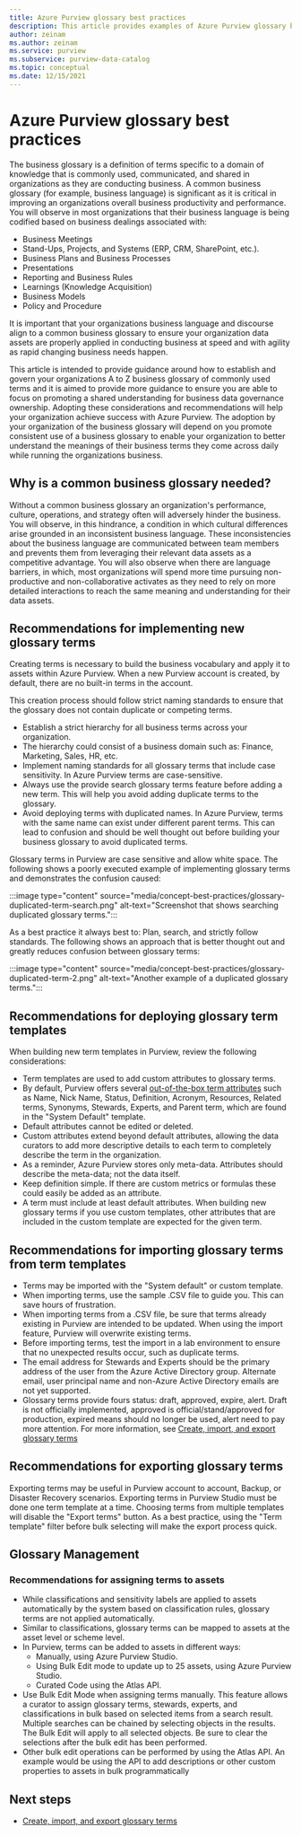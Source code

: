 ```yaml
---
title: Azure Purview glossary best practices
description: This article provides examples of Azure Purview glossary best practices.
author: zeinam
ms.author: zeinam
ms.service: purview
ms.subservice: purview-data-catalog
ms.topic: conceptual
ms.date: 12/15/2021
---
```


# Azure Purview glossary best practices

The business glossary is a definition of terms specific to a domain of knowledge that is commonly used, communicated, and shared in organizations as they are conducting business. 
A common business glossary (for example, business language) is significant as it is critical in improving an organizations overall business productivity and performance. You will observe in most organizations that their business language is being codified based on business dealings associated with:  

- Business Meetings
- Stand-Ups, Projects, and Systems (ERP, CRM, SharePoint, etc.). 
- Business Plans and Business Processes
- Presentations
- Reporting and Business Rules
- Learnings (Knowledge Acquisition)
- Business Models
- Policy and Procedure

It is important that your organizations business language and discourse align to a common business glossary to ensure your organization data assets are properly applied in conducting business at speed and with agility as rapid changing business needs happen.  

This article is intended to provide guidance around how to establish and govern your organizations A to Z business glossary of commonly used terms and it is aimed to provide more guidance to ensure you are able to focus on promoting a shared understanding for business data governance ownership. Adopting these considerations and recommendations will help your organization achieve success with Azure Purview.
The adoption by your organization of the business glossary will depend on you promote consistent use of a business glossary to enable your organization to better understand the meanings of their business terms they come across daily while running the organizations business.

## Why is a common business glossary needed?
Without a common business glossary an organization's performance, culture, operations, and strategy often will adversely hinder the business. You will observe, in this hindrance, a condition in which cultural differences arise grounded in an inconsistent business language. These inconsistencies about the business language are communicated between team members and prevents them from leveraging their relevant data assets as a competitive advantage.
You will also observe when there are language barriers, in which, most organizations will spend more time pursuing non-productive and non-collaborative activates as they need to rely on more detailed interactions to reach the same meaning and understanding for their data assets. 

## Recommendations for implementing new glossary terms

Creating terms is necessary to build the business vocabulary and apply it to assets within Azure Purview. When a new Purview account is created, by default, there are no built-in terms in the account.

This creation process should follow strict naming standards to ensure that the glossary does not contain duplicate or competing terms.

- Establish a strict hierarchy for all business terms across your organization.
- The hierarchy could consist of a business domain such as: Finance, Marketing, Sales, HR, etc.
- Implement naming standards for all glossary terms that include case sensitivity. In Azure Purview terms are case-sensitive.
- Always use the provide search glossary terms feature before adding a new term. This will help you avoid adding duplicate terms to the glossary.
- Avoid deploying terms with duplicated names. In Azure Purview, terms with the same name can exist under different parent terms. This can lead to confusion and should be well thought out before building your business glossary to avoid duplicated terms. 

Glossary terms in Purview are case sensitive and allow white space. The following shows a poorly executed example of implementing glossary terms and demonstrates the confusion caused:

 :::image type="content" source="media/concept-best-practices/glossary-duplicated-term-search.png" alt-text="Screenshot that shows searching duplicated glossary terms.":::

As a best practice it always best to: Plan, search, and strictly follow standards.  The following shows an approach that is better thought out and greatly reduces confusion between glossary terms:

 :::image type="content" source="media/concept-best-practices/glossary-duplicated-term-2.png" alt-text="Another example of a duplicated glossary terms.":::

## Recommendations for deploying glossary term templates

When building new term templates in Purview, review the following considerations:

- Term templates are used to add custom attributes to glossary terms.
- By default, Purview offers several [out-of-the-box term attributes](./concept-business-glossary.md#custom-attributes) such as Name, Nick Name, Status, Definition, Acronym, Resources, Related terms, Synonyms, Stewards, Experts, and Parent term, which are found in the "System Default" template. 
- Default attributes cannot be edited or deleted. 
- Custom attributes extend beyond default attributes, allowing the data curators to add more descriptive details to each term to completely describe the term in the organization.
- As a reminder, Azure Purview stores only meta-data. Attributes should describe the meta-data; not the data itself.
- Keep definition simple. If there are custom metrics or formulas these could easily be added as an attribute.
- A term must include at least default attributes. When building new glossary terms if you use custom templates, other attributes that are included in the custom template are expected for the given term.

## Recommendations for importing glossary terms from term templates

- Terms may be imported with the "System default" or custom template.
- When importing terms, use the sample .CSV file to guide you. This can save hours of frustration.
- When importing terms from a .CSV file, be sure that terms already existing in Purview are intended to be updated. When using the import feature, Purview will overwrite existing terms.
- Before importing terms, test the import in a lab environment to ensure that no unexpected results occur, such as duplicate terms. 
- The email address for Stewards and Experts should be the primary address of the user from the Azure Active Directory group. Alternate email, user principal name and non-Azure Active Directory emails are not yet supported.
- Glossary terms provide fours status: draft, approved, expire, alert. Draft is not officially implemented, approved is official/stand/approved for production, expired means should no longer be used, alert need to pay more attention.
For more information, see [Create, import, and export glossary terms](/how-to-create-import-export-glossary)

## Recommendations for exporting glossary terms 

Exporting terms may be useful in Purview account to account, Backup, or Disaster Recovery scenarios. Exporting terms in Purview Studio must be done one term template at a time. Choosing terms from multiple templates will disable the "Export terms" button. As a best practice, using the "Term template" filter before bulk selecting will make the export process quick.

## Glossary Management 

### Recommendations for assigning terms to assets

- While classifications and sensitivity labels are applied to assets automatically by the system based on classification rules, glossary terms are not applied automatically.
- Similar to classifications, glossary terms can be mapped to assets at the asset level or scheme level.
- In Purview, terms can be added to assets in different ways:
  - Manually, using Azure Purview Studio.
  - Using Bulk Edit mode to update up to 25 assets, using Azure Purview Studio.
  - Curated Code using the Atlas API.
- Use Bulk Edit Mode when assigning terms manually. This feature allows a curator to assign glossary terms, stewards, experts, and classifications in bulk based on selected items from a search result. Multiple searches can be chained by selecting objects in the results. The Bulk Edit will apply to all selected objects. Be sure to clear the selections after the bulk edit has been performed. 
- Other bulk edit operations can be performed by using the Atlas API. An example would be using the API to add descriptions or other custom properties to assets in bulk programmatically

## Next steps
-  [Create, import, and export glossary terms](./how-to-create-import-export-glossary.md)

